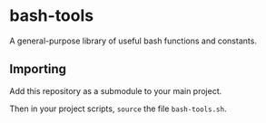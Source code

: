 # bash-tools

A general-purpose library of useful bash functions and constants.

## Importing

Add this repository as a submodule to your main project.

Then in your project scripts, `source` the file `bash-tools.sh`.
